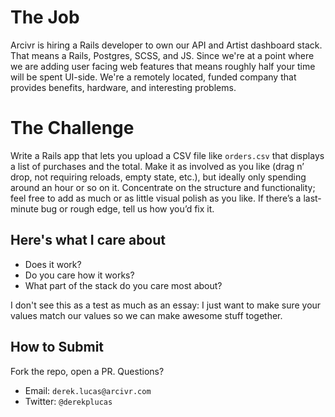The Job
=======

Arcivr is hiring a Rails developer to own our API and Artist dashboard stack.
That means a Rails, Postgres, SCSS, and JS. Since we're at a point where we
are adding user facing web features that means roughly half your time will be
spent UI-side. We're a remotely located, funded company that provides benefits,
hardware, and interesting problems.


The Challenge
=============

Write a Rails app that lets you upload a CSV file like `orders.csv` that
displays a list of purchases and the total. Make it as involved as you like
(drag n’ drop, not requiring reloads, empty state, etc.), but ideally only
spending around an hour or so on it. Concentrate on the structure and
functionality; feel free to add as much or as little visual polish as you like.
If there’s a last-minute bug or rough edge, tell us how you’d fix it.


Here's what I care about
------------------------
- Does it work?
- Do you care how it works?
- What part of the stack do you care most about?

I don't see this as a test as much as an essay: I just want to make sure your
values match our values so we can make awesome stuff together.


How to Submit
-------------
Fork the repo, open a PR.
Questions?
- Email: `derek.lucas@arcivr.com`
- Twitter: `@derekplucas`
